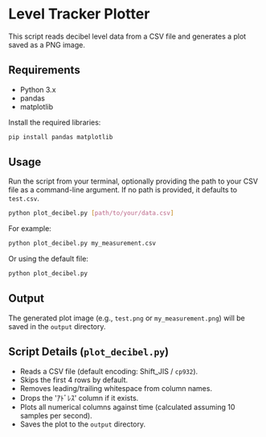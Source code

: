 # Level Tracker Plotter

This script reads decibel level data from a CSV file and generates a plot saved as a PNG image.

## Requirements

- Python 3.x
- pandas
- matplotlib

Install the required libraries:

```bash
pip install pandas matplotlib
```

## Usage

Run the script from your terminal, optionally providing the path to your CSV file as a command-line argument. If no path is provided, it defaults to `test.csv`.

```bash
python plot_decibel.py [path/to/your/data.csv]
```

For example:

```bash
python plot_decibel.py my_measurement.csv
```

Or using the default file:

```bash
python plot_decibel.py
```

## Output

The generated plot image (e.g., `test.png` or `my_measurement.png`) will be saved in the `output` directory.

## Script Details (`plot_decibel.py`)

- Reads a CSV file (default encoding: Shift_JIS / `cp932`).
- Skips the first 4 rows by default.
- Removes leading/trailing whitespace from column names.
- Drops the 'ｱﾄﾞﾚｽ' column if it exists.
- Plots all numerical columns against time (calculated assuming 10 samples per second).
- Saves the plot to the `output` directory.
